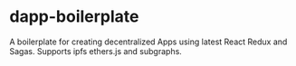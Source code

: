 # dapp-boilerplate
A boilerplate for creating decentralized Apps using latest React Redux and Sagas. Supports ipfs ethers.js and subgraphs.
